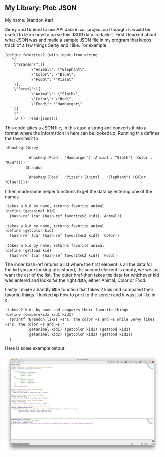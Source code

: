 ## My Library: Plot: JSON
My name: Brandon Karl

Serey and I intend to use API data in our project so I thought it would be useful to learn how to parse this JSON data in Racket. First I learned about what JSON was and made a sample JSON file in my program that keeps track of a few things Serey and I like. For example
```
(define favorites2 (with-input-from-string
   "{
    \"Brandon\":[{
            \"Animal\": \"Elephant\",
            \"Color\": \"Blue\",
            \"Food\": \"Pizza\"
    }],
    \"Serey\":[{
            \"Animal\": \"Sloth\",
            \"Color\": \"Red\",
            \"Food\": \"Hamburger\"
    }]
    }"
    (λ () (read-json))))
```
This code takes a JSON file, in this case a string and converts it into a format where the information in here can be looked up. Running this defines the favorites2 to
```
'#hasheq((Serey
          .
          (#hasheq((Food . "Hamburger") (Animal . "Sloth") (Color . "Red"))))
         (Brandon
          .
          (#hasheq((Food . "Pizza") (Animal . "Elephant") (Color . "Blue")))))
```
I then made some helper functions to get the data by entering one of the names 
```
;takes a kid by name, returns favorite animal
(define (getanimal kid)
  (hash-ref (car (hash-ref favorites2 kid)) 'Animal))

;takes a kid by name, returns favorite animal
(define (getcolor kid)
  (hash-ref (car (hash-ref favorites2 kid)) 'Color))

;takes a kid by name, returns favorite animal
(define (getfood kid)
  (hash-ref (car (hash-ref favorites2 kid)) 'Food))
```
The inner hash-ref returns a list where the first element is all the data for the kid you are looking at is stored, the second element is empty, we we just want the car of the list. The outer href-then takes the data for whichever kid was entered and looks for the right data, either Animal, Color or Food.

Lastly I made a handly little function that takes 2 kids and compared their favorite things. I looked up how to print to the screen and it was just like in c.
```
;takes 2 kids by name and compares their favorite things
(define (comparekids kid1 kid2)
  (printf "Brandon likes ~s's, the color ~s and ~s while Serey likes ~s's, the color ~s and ~s."
          (getanimal kid1) (getcolor kid1) (getfood kid1)
          (getanimal kid2) (getcolor kid2) (getfood kid2))
  )
```

Here is some example output:

![output](/KidComparison.png?raw=true "Comparing 2 kids based on their JSON data.")

